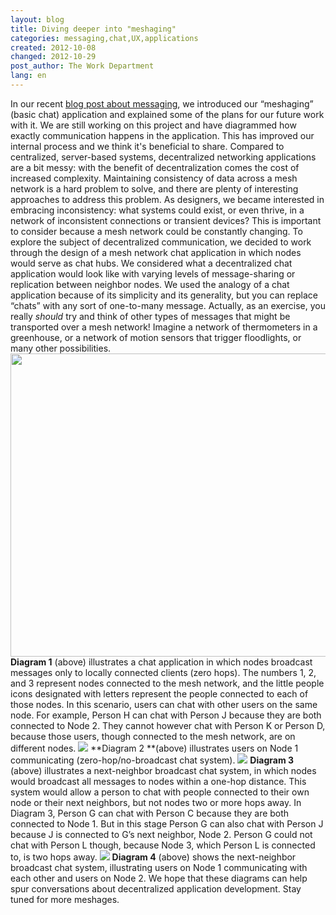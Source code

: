 ```yaml
---
layout: blog
title: Diving deeper into "meshaging"
categories: messaging,chat,UX,applications
created: 2012-10-08
changed: 2012-10-29
post_author: The Work Department
lang: en
---
```

  In our recent <a href="https://commotionwireless.net/blog/exploring-meshaging" target="_blank">blog post about messaging</a>, we introduced our &ldquo;meshaging&rdquo; (basic chat) application and explained some of the plans for our future work with it. We are still working on this project and have diagrammed how exactly communication happens in the application. This has improved our internal process and we think it&#39;s beneficial to share.
Compared to centralized, server-based systems, decentralized networking applications are a bit messy: with the benefit of decentralization comes the cost of increased complexity. Maintaining consistency of data across a mesh network is a hard problem to solve, and there are plenty of interesting approaches to address this problem. As designers, we became interested in embracing inconsistency: what systems could exist, or even thrive, in a network of inconsistent connections or transient devices? This is important to consider because a mesh network could be constantly changing.
To explore the subject of decentralized communication, we decided to work through the design of a mesh network chat application in which nodes would serve as chat hubs. We considered what a decentralized chat application would look like with varying levels of message-sharing or replication between neighbor nodes.
We used the analogy of a chat application because of its simplicity and its generality, but you can replace &ldquo;chats&rdquo; with any sort of one-to-many message. Actually, as an exercise, you really <em>should</em> try and think of other types of messages that might be transported over a mesh network! Imagine a network of thermometers in a greenhouse, or a network of motion sensors that trigger floodlights, or many other possibilities.
<img alt="" class="decoded" src="/files/basic_chat_diagrams_for_blog_Artboard_1_0.png" style="width: 540px; height: 485px;" />
**Diagram 1** (above) illustrates a chat application in which nodes broadcast messages only to locally connected clients (zero hops). The numbers 1, 2, and 3 represent nodes connected to the mesh network, and the little people icons designated with letters represent the people connected to each of those nodes. In this scenario, users can chat with other users on the same node. For example, Person H can chat with Person J because they are both connected to Node 2. They cannot however chat with Person K or Person D, because those users, though connected to the mesh network, are on different nodes.
<img id="internal-source-marker_0.5773324861970599" src="/files/basic_chat_diagrams_for_blog_Artboard_2_0.png" />
**Diagram 2 **(above) illustrates users on Node 1 communicating (zero-hop/no-broadcast chat system).
<img id="internal-source-marker_0.5773324861970599" src="/files/basic_chat_diagrams_for_blog_Artboard_3_0.png" />
**Diagram 3** (above) illustrates a next-neighbor broadcast chat system, in which nodes would broadcast all messages to nodes within a one-hop distance. This system would allow a person to chat with people connected to their own node or their next neighbors, but not nodes two or more hops away. In Diagram 3, Person G can chat with Person C because they are both connected to Node 1. But in this stage Person G can also chat with Person J because J is connected to G&rsquo;s next neighbor, Node 2. Person G could not chat with Person L though, because Node 3, which Person L is connected to, is two hops away.
<img id="internal-source-marker_0.5773324861970599" src="/files/basic_chat_diagrams_for_blog_Artboard_4.png" />
**Diagram 4** (above) shows the next-neighbor broadcast chat system, illustrating users on Node 1 communicating with each other and users on Node 2.
We hope that these diagrams can help spur conversations about decentralized application development. Stay tuned for more meshages.
 
